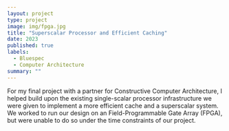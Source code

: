 ```yaml
---
layout: project
type: project
image: img/fpga.jpg
title: "Superscalar Processor and Efficient Caching"
date: 2023
published: true
labels:
  - Bluespec
  - Computer Architecture
summary: ""
---
```


For my final project with a partner for Constructive Computer Architecture, I helped build upon the existing single-scalar processor infrastructure we were given to implement a more efficient cache and a superscalar system. We worked to run our design on an Field-Programmable Gate Array (FPGA), but were unable to do so under the time constraints of our project.
